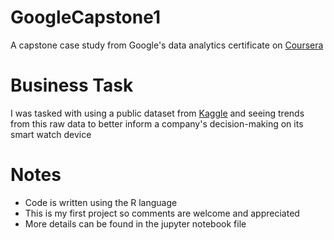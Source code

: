# GoogleCapstone1
A capstone case study from Google's data analytics certificate on [Coursera](https://www.coursera.org/professional-certificates/google-data-analytics)

# Business Task 
I was tasked with using a public dataset from [Kaggle](https://www.kaggle.com/datasets/arashnic/fitbit)
and seeing trends from this raw data to better inform a company's decision-making on its smart watch device

# Notes
- Code is written using the R language
- This is my first project so comments are welcome and appreciated
- More details can be found in the jupyter notebook file
